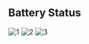 ## Battery Status 

![1](https://user-images.githubusercontent.com/34593750/74662578-68af9a00-51c4-11ea-9622-7b1e5464318e.PNG)
![2](https://user-images.githubusercontent.com/34593750/74662585-6b11f400-51c4-11ea-8561-bcc7d5751f27.PNG)
![3](https://user-images.githubusercontent.com/34593750/74662593-6d744e00-51c4-11ea-974f-30ebc8d16e39.PNG)
